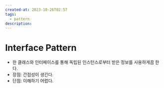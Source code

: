 ```yaml
---
created-at: 2023-10-26T02:57
tags:
  - pattern
description:
---
```

# Interface Pattern
- 한 클래스와 인터페이스를 통해 독립된 인스턴스로부터 받은 정보를 사용하게끔 한다.
- 장점: 간접성이 생긴다.
- 단점: 이해하기 어렵다.